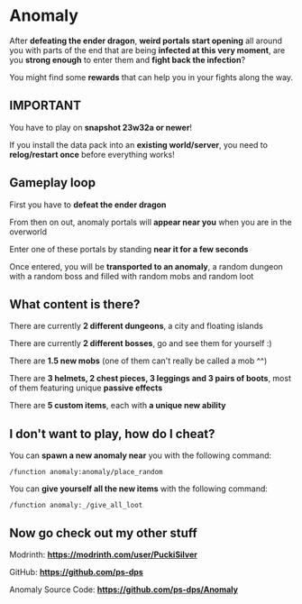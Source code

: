 # **Anomaly**
After **defeating the ender dragon**, **weird portals start opening** all around you with parts of the end that are being **infected at this very moment**, are you **strong enough** to enter them and **fight back the infection**?

You might find some **rewards** that can help you in your fights along the way.

## **IMPORTANT**
You have to play on **snapshot 23w32a or newer**!

If you install the data pack into an **existing world/server**, you need to **relog/restart once** before everything works!

## **Gameplay loop**
First you have to **defeat the ender dragon**

From then on out, anomaly portals will **appear near you** when you are in the overworld

Enter one of these portals by standing **near it for a few seconds**

Once entered, you will be **transported to an anomaly**, a random dungeon with a random boss and filled with random mobs and random loot

## **What content is there?**
There are currently **2 different dungeons**, a city and floating islands

There are currently **2 different bosses**, go and see them for yourself :)

There are **1.5 new mobs** (one of them can't really be called a mob ^^)

There are **3 helmets, 2 chest pieces, 3 leggings and 3 pairs of boots**, most of them featuring unique **passive effects**

There are **5 custom items**, each with **a unique new ability**


## **I don't want to play, how do I cheat?**
You can **spawn a new anomaly near** you with the following command:
```
/function anomaly:anomaly/place_random
```
You can **give yourself all the new items** with the following command:
```
/function anomaly:_/give_all_loot
```

## **Now go check out my other stuff**
Modrinth: **https://modrinth.com/user/PuckiSilver**

GitHub: **https://github.com/ps-dps**

Anomaly Source Code: **https://github.com/ps-dps/Anomaly**
